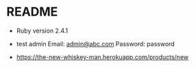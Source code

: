 # README

* Ruby version 2.4.1
* test admin Email: admin@abc.com Password: password

* https://the-new-whiskey-man.herokuapp.com/products/new

